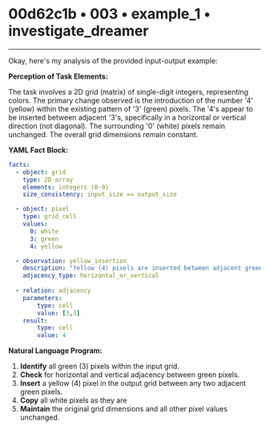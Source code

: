 # 00d62c1b • 003 • example_1 • investigate_dreamer

---
Okay, here's my analysis of the provided input-output example:

**Perception of Task Elements:**

The task involves a 2D grid (matrix) of single-digit integers, representing colors. The primary change observed is the introduction of the number '4' (yellow) within the existing pattern of '3' (green) pixels.  The '4's appear to be inserted between adjacent '3's, specifically in a horizontal or vertical direction (not diagonal). The surrounding '0' (white) pixels remain unchanged. The overall grid dimensions remain constant.

**YAML Fact Block:**



```yaml
facts:
  - object: grid
    type: 2D array
    elements: integers (0-9)
    size_consistency: input_size == output_size

  - object: pixel
    type: grid_cell
    values:
      0: white
      3: green
      4: yellow

  - observation: yellow_insertion
    description: "Yellow (4) pixels are inserted between adjacent green (3) pixels."
    adjacency_type: horizontal_or_vertical
    
  - relation: adjacency
    parameters:
        type: cell
        value: [3,3]
    result:
        type: cell
        value: 4

```



**Natural Language Program:**

1.  **Identify** all green (3) pixels within the input grid.
2.  **Check** for horizontal and vertical adjacency between green pixels.
3.  **Insert** a yellow (4) pixel in the output grid between any two adjacent green pixels.
4. **Copy** all white pixels as they are
5.  **Maintain** the original grid dimensions and all other pixel values unchanged.

